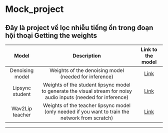 # Mock_project
Đây là project về lọc nhiễu tiếng ồn trong đoạn hội thoại
Getting the weights
-----


| Model  | Description |  Link to the model | 
| :-------------: | :---------------: | :---------------: |
| Denoising model  | Weights of the denoising model (needed for inference) | [Link](https://drive.google.com/file/d/10vaYmBLTPzsIHxL_27vD_AVJeoEHjRAd/view?usp=sharing) |---
| Lipsync student  | Weights of the student lipsync model to generate the visual stream for noisy audio inputs (needed for inference)| [Link](https://drive.google.com/file/d/1DOp9H8raua0ppywLaXYso7nALWPz_rL0/view?usp=sharing) |
| Wav2Lip teacher  |Weights of the teacher lipsync model (only needed if you want to train the network from scratch) | [Link](https://drive.google.com/file/d/1K-PF-cDD6jFyM2Lj5OvhmYdKvX5qAHZ7/view?usp=sharing)  |

---
